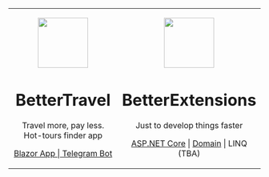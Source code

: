 <table>
    <tr>
        <td>
            <p align="center">
                <img width="100px" src="https://github.com/itkerry/better-travel/raw/master/icon.png" align="center" />
                <h1 align="center">BetterTravel</h1>
                <p align="center">Travel more, pay less. Hot-tours finder app</p>
                <p align="center">
                    <a href="https://github.com/iTKerry/better-extensions-aspnet">Blazor App | Telegram Bot</a>
                </p>
            </p>
        </td>
        <td>
            <p align="center">
                <img width="100px" src="https://github.com/itkerry/better-extensions-aspnet/raw/master/icon.png" align="center" />
                <h1 align="center">BetterExtensions</h1>
                <p align="center">Just to develop things faster</p>
                <p align="center">
                    <a href="https://github.com/iTKerry/better-extensions-aspnet">ASP.NET Core</a> |
                    <a href="https://github.com/iTKerry/better-extensions-domain">Domain</a> |
                    LINQ (TBA)
                </p>
            </p>
        </td>
    </tr>
</table>
